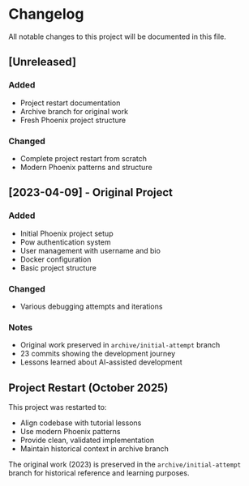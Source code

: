 # Changelog

All notable changes to this project will be documented in this file.

## [Unreleased]

### Added
- Project restart documentation
- Archive branch for original work
- Fresh Phoenix project structure

### Changed
- Complete project restart from scratch
- Modern Phoenix patterns and structure

## [2023-04-09] - Original Project

### Added
- Initial Phoenix project setup
- Pow authentication system
- User management with username and bio
- Docker configuration
- Basic project structure

### Changed
- Various debugging attempts and iterations

### Notes
- Original work preserved in `archive/initial-attempt` branch
- 23 commits showing the development journey
- Lessons learned about AI-assisted development

## Project Restart (October 2025)

This project was restarted to:
- Align codebase with tutorial lessons
- Use modern Phoenix patterns
- Provide clean, validated implementation
- Maintain historical context in archive branch

The original work (2023) is preserved in the `archive/initial-attempt` branch for historical reference and learning purposes.

